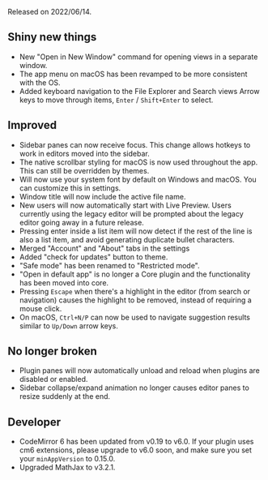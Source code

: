 Released on 2022/06/14.

## Shiny new things

- New "Open in New Window" command for opening views in a separate window.
- The app menu on macOS has been revamped to be more consistent with the OS.
- Added keyboard navigation to the File Explorer and Search views Arrow keys to move through items, `Enter` / `Shift+Enter` to select.

## Improved

- Sidebar panes can now receive focus. This change allows hotkeys to work in editors moved into the sidebar. 
- The native scrollbar styling for macOS is now used throughout the app. This can still be overridden by themes.
- Will now use your system font by default on Windows and macOS. You can customize this in settings.
- Window title will now include the active file name.
- New users will now automatically start with Live Preview. Users currently using the legacy editor will be prompted about the legacy editor going away in a future release.
- Pressing enter inside a list item will now detect if the rest of the line is also a list item, and avoid generating duplicate bullet characters.
- Merged "Account" and "About" tabs in the settings
- Added "check for updates" button to theme.
- "Safe mode" has been renamed to "Restricted mode".
- "Open in default app" is no longer a Core plugin and the functionality has been moved into core.
- Pressing `Escape` when there's a highlight in the editor (from search or navigation) causes the highlight to be removed, instead of requiring a mouse click.
- On macOS, `Ctrl+N/P` can now be used to navigate suggestion results similar to `Up/Down` arrow keys.

## No longer broken

- Plugin panes will now automatically unload and reload when plugins are disabled or enabled.
- Sidebar collapse/expand animation no longer causes editor panes to resize suddenly at the end.

## Developer

- CodeMirror 6 has been updated from v0.19 to v6.0. If your plugin uses cm6 extensions, please upgrade to v6.0 soon, and make sure you set your `minAppVersion` to 0.15.0.
- Upgraded MathJax to v3.2.1.
